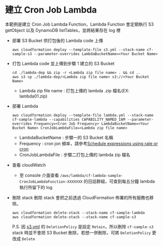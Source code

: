 # 建立 Cron Job Lambda

本範例是建立 Cron Job Lambda Function，Lambda Function 會定期執行 S3 getObject 以及 DynamoDB listTables，並將結果存在 log 裡

- 部署 S3 Bucket 供打包後的 Lambda code 上傳
    ```
    aws cloudformation deploy --template-file s3.yml --stack-name cf-sample-s3 --parameter-overrides LambdaBucketName=<Your Bucket Name>
    ```

- 打包 Lambda code 並上傳到步驟 1  建立的 S3 Bucket
    ```
    cd ./lambda-dep && zip -r <Lambda zip file name> . && cd ..
	aws s3 cp ./lambda-dep/<Lambda zip file name> s3://<Your Bucket Name>
    ```
    - Lambda zip file name : 打包上傳的 lambda .zip 檔名(EX: lambda01.zip)
   
- 部署 Lambda
    ```
    aws cloudformation deploy --template-file lambda.yml --stack-name cf-sample-lambda --capabilities CAPABILITY_NAMED_IAM --parameter-overrides Frequency=<Cron Job Frequency> LambdaBucketName=<Your Bucket Name> CronJobLambdaFile=<Lambda zip file name>
    ```
    - LambdaBucketName : 步驟一的 S3 Bucket 名稱
    - Frequency : cron jon 頻率，請參考[Schedule expressions using rate or cron](https://docs.aws.amazon.com/lambda/latest/dg/services-cloudwatchevents-expressions.html)
    - CronJobLambdaFile : 步驟二打包上傳的 lambda zip 檔名

- 查看 cloudWatch
   - 至 console 介面查看 `/aws/lambda/cf-lambda-sample-CronJobLambdaFunction-XXXXXXX` 的日誌群組，可查到每五分鐘 lambda 執行所留下的 log

- 刪除 stack
    刪除 stack 會把之前透過 CloudFormation 佈署的所有服務也移除。
    ```
    aws cloudformation delete-stack --stack-name cf-sample-lambda
    aws cloudformation delete-stack --stack-name cf-sample-s3
    ```
   
    P.S. 因 [s3.yml](./s3.yml) 的 `DeletionPolicy` 是設定 `Retain`，所以刪除 `cf-sample-s3` stack 時並不會把 S3 Bucket 刪除，若想一併刪除，可將 `DeletionPolicy` 更改成 `Delete` 
